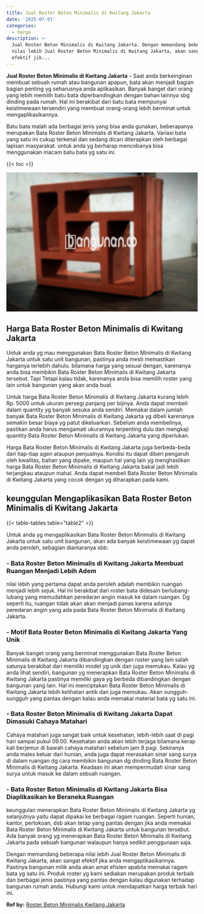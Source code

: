 ```yaml
---
title: Jual Roster Beton Minimalis di Kwitang Jakarta
date: '2025-07-01'
categories:
  - harga
description: >-
  Jual Roster Beton Minimalis di Kwitang Jakarta. Dengan memandang beberapa
  nilai lebih Jual Roster Beton Minimalis di Kwitang Jakarta, akan sangat
  efektif jik...
---
```


**Jual Roster Beton Minimalis di Kwitang Jakarta** – Saat anda berkeinginan membuat sebuah rumah atau bangunan apapun, bata akan menjadi bagian bagian penting yg seharusnya anda aplikasikan. Banyak banget dari orang yang lebih memilih batu bata diperbandingkan dengan bahan lainnya sbg dinding pada rumah. Hal ini berakibat dari batu bata mempunyai keistimewaan tersendiri yang membuat orang-orang lebih berminat untuk mengaplikasikannya.

Batu bata malah ada berbagai jenis yang bisa anda gunakan, beberapanya merupakan Bata Roster Beton Minimalis di Kwitang Jakarta. Variasi bata yang satu ini cukup terkenal dan sedang dicari diterapkan oleh berbagai lapisan masyarakat. untuk anda yg berharap mencobanya bisa menggunakan macam batu bata yg satu ini.

{{< toc >}}

![Jual Roster Beton Minimalis di Kwitang Jakarta](/images/bata-roster-minimalis-12.png)

## Harga Bata Roster Beton Minimalis di Kwitang Jakarta

Untuk anda yg mau menggunakan Bata Roster Beton Minimalis di Kwitang Jakarta untuk satu unit bangunan, pastinya anda mesti memastikan harganya terlebih dahulu. bilamana harga yang sesuai dengan, karenanya anda bisa membikin Bata Roster Beton Minimalis di Kwitang Jakarta tersebut. Tapi Tetapi kalau tidak, karenanya anda bisa memilih roster yang lain untuk bangunan yang akan anda buat.

Untuk harga Bata Roster Beton Minimalis di Kwitang Jakarta kurang lebih Rp. 5000 untuk ukuran persegi panjang per bijinya. Anda dapat membeli dalam quantity yg banyak sesuka anda sendiri. Memakai dalam jumlah banyak Bata Roster Beton Minimalis di Kwitang Jakarta yg dibeli karenanya semakin besar biaya yg patut dikeluarkan. Sebelum anda membelinya, pastikan anda harus mengamati ukurannya terpenting dulu dan mengkaji quantity Bata Roster Beton Minimalis di Kwitang Jakarta yang diperlukan.

Harga Bata Roster Beton Minimalis di Kwitang Jakarta juga berbeda-beda dari tiap-tiap agen ataupun penjualnya. Kondisi itu dapat diberi pengaruh oleh kwalitas, bahan yang dipake, maupun hal yang lain yg menghasilkan harga Bata Roster Beton Minimalis di Kwitang Jakarta bakal jadi lebih terjangkau ataupun mahal. Anda dapat membeli Bata Roster Beton Minimalis di Kwitang Jakarta yang cocok dengan yg diharapkan pada kami.

## keunggulan Mengaplikasikan Bata Roster Beton Minimalis di Kwitang Jakarta

{{< table-tables table="table2" >}}

Untuk anda yg mengaplikasikan Bata Roster Beton Minimalis di Kwitang Jakarta untuk satu unit bangunan, akan ada banyak keistimewaan yg dapat anda peroleh, sebagian diantaranya sbb:

### \- Bata Roster Beton Minimalis di Kwitang Jakarta Membuat Ruangan Menjadi Lebih Adem

nilai lebih yang pertama dapat anda peroleh adalah membikin ruangan menjadi lebih sejuk. Hal ini berakibat dari roster bata didesain berlubang-lubang yang memudahkan peredaran angin masuk ke dalam ruangan. Dg seperti itu, ruangan tidak akan akan menjadi panas karena adanya peredaran angin yang ada pada Bata Roster Beton Minimalis di Kwitang Jakarta.

### \- Motif Bata Roster Beton Minimalis di Kwitang Jakarta Yang Unik

Banyak banget orang yang berminat menggunakan Bata Roster Beton Minimalis di Kwitang Jakarta dibandingkan dengan roster yang lain salah satunya berakibat dari memiliki model yg unik dan juga memukau. Kalau yg anda lihat sendiri, bangunan yg menerapkan Bata Roster Beton Minimalis di Kwitang Jakarta pastinya memiliki gaya yg berbeda dibandingkan dengan bangunan yang lain. Hal ini menciptakan Bata Roster Beton Minimalis di Kwitang Jakarta lebih kelihatan antik dan juga memukau. Akan sungguh-sungguh yang pantas dengan kalau anda memakai material bata yg satu ini.

### \- Bata Roster Beton Minimalis di Kwitang Jakarta Dapat Dimasuki Cahaya Matahari

Cahaya matahari juga sangat baik untuk kesehatan, lebih-lebih saat di pagi hari sampai pukul 09.00. Kesehatan anda akan lebih terjaga bilamana kerap kali berjemur di bawah cahaya matahari sebelum jam 9 pagi. Sekiranya anda males keluar dari hunian, anda juga dapat merasakan sinar sang surya di dalam ruangan dg cara membikin bangunan dg dinding Bata Roster Beton Minimalis di Kwitang Jakarta. Keadaan ini akan mempermudah sinar sang surya untuk masuk ke dalam sebuah ruangan.

### \- Bata Roster Beton Minimalis di Kwitang Jakarta Bisa Diaplikasikan ke Beraneka Ruangan

keunggulan menerapkan Bata Roster Beton Minimalis di Kwitang Jakarta yg selanjutnya yaitu dapat dipakai ke berbagai ragam ruangan. Seperti hunian, kantor, pertokoan, dsb akan tetap yang pantas dengan jika anda memakai Bata Roster Beton Minimalis di Kwitang Jakarta untuk bangunan tersebut. Ada banyak orang yg menerapkan Bata Roster Beton Minimalis di Kwitang Jakarta pada sebuah bangunan walaupun hanya sedikit penggunaan saja.

Dengan memandang beberapa nilai lebih Jual Roster Beton Minimalis di Kwitang Jakarta, akan sangat efektif jika anda mengaplikasikannya. Pastinya bangunan milik anda akan amat efisien apabila memakai ragam bata yg satu ini. Produk roster yg kami sediakan merupakan produk terbaik dan berbagai jenis pastinya yang pantas dengan kalau digunakan terhadap bangunan rumah anda. Hubungi kami untuk mendapatkan harga terbaik hari ini.

**Ref by:** [Roster Beton Minimalis Kwitang Jakarta](https://id.wikipedia.org/wiki/Roster)
